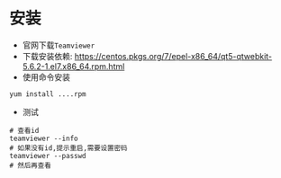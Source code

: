 # 安装
* 官网下载`Teamviewer`
* 下载安装依赖: https://centos.pkgs.org/7/epel-x86_64/qt5-qtwebkit-5.6.2-1.el7.x86_64.rpm.html
* 使用命令安装
``` 
yum install ....rpm
```
* 测试
``` 
# 查看id
teamviewer --info
# 如果没有id,提示重启,需要设置密码
teamviewer --passwd
# 然后再查看
```